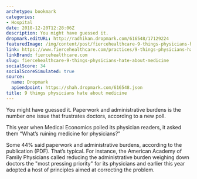 ```yaml
---
archetype: bookmark
categories:
- Hospital
date: 2018-12-20T12:28:06Z
description: You might have guessed it.
dropmark.editURL: http://radhikan.dropmark.com/616548/17129224
featuredImage: /img/content/post/fiercehealthcare-9-things-physicians-hate-about-medicine.JPG
link: https://www.fiercehealthcare.com/practices/9-things-physicians-hate-about-medicine
linkBrand: fiercehealthcare.com
slug: fiercehealthcare-9-things-physicians-hate-about-medicine
socialScore: 34
socialScoreSimulated: true
source:
  name: Dropmark
  apiendpoint: https://shah.dropmark.com/616548.json
title: 9 things physicians hate about medicine
---
```

You might have guessed it. Paperwork and administrative burdens is the number one issue that frustrates doctors, according to a new poll.

This year when Medical Economics polled its physician readers, it asked them “What’s ruining medicine for physicians?”

Some 44% said paperwork and administrative burdens, according to the publication (PDF). That’s typical. For instance, the American Academy of Family Physicians called reducing the administrative burden weighing down doctors the "most pressing priority" for its physicians and earlier this year adopted a host of principles aimed at correcting the problem.

